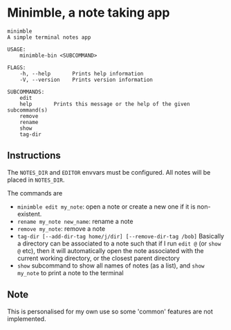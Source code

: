 # Minimble, a note taking app

```
minimble 
A simple terminal notes app

USAGE:
    minimble-bin <SUBCOMMAND>

FLAGS:
    -h, --help       Prints help information
    -V, --version    Prints version information

SUBCOMMANDS:
    edit       
    help       Prints this message or the help of the given subcommand(s)
    remove     
    rename     
    show       
    tag-dir
```

## Instructions
The `NOTES_DIR` and `EDITOR` envvars must be configured. All notes will be placed in `NOTES_DIR`.

The commands are

* `minimble edit my_note`: open a note or create a new one if it is non-existent.
* `rename my_note new_name`: rename a note
* `remove my_note`: remove a note
* `tag-dir [--add-dir-tag home/j/dir] [--remove-dir-tag /bob]`
  Basically a directory can be associated to a note such that
  if I run `edit @` (or `show @` etc), then it will automatically open the note associated with the current working directory, or the closest parent directory
* `show` subcommand to show all names of notes (as a list),
  and `show my_note` to print a note to the terminal

## Note

This is personalised for my own use so some 'common' features are not implemented.
